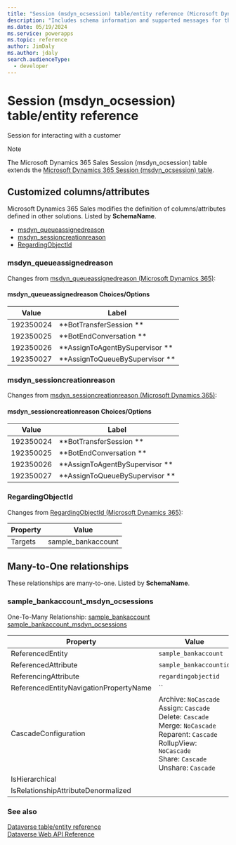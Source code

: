```yaml
---
title: "Session (msdyn_ocsession) table/entity reference (Microsoft Dynamics 365 Sales) | Microsoft Docs"
description: "Includes schema information and supported messages for the Session (msdyn_ocsession) table/entity with Microsoft Dynamics 365 Sales."
ms.date: 05/19/2024
ms.service: powerapps
ms.topic: reference
author: JimDaly
ms.author: jdaly
search.audienceType: 
  - developer
---
```


# Session (msdyn_ocsession) table/entity reference

Session for interacting with a customer

> [!NOTE]
> The Microsoft Dynamics 365 Sales Session (msdyn_ocsession) table extends the [Microsoft Dynamics 365 Session (msdyn_ocsession) table](/dynamics365/developer/reference/dataverse/entities/msdyn_ocsession).



## Customized columns/attributes

Microsoft Dynamics 365 Sales
modifies the definition of columns/attributes defined in other solutions. Listed by **SchemaName**.

- [msdyn_queueassignedreason](#BKMK_msdyn_queueassignedreason)
- [msdyn_sessioncreationreason](#BKMK_msdyn_sessioncreationreason)
- [RegardingObjectId](#BKMK_RegardingObjectId)

### <a name="BKMK_msdyn_queueassignedreason"></a> msdyn_queueassignedreason

Changes from [msdyn_queueassignedreason (Microsoft Dynamics 365)](/dynamics365/developer/reference/dataverse/entities/msdyn_ocsession#BKMK_msdyn_queueassignedreason):

#### msdyn_queueassignedreason Choices/Options

|Value|Label|
|---|---|
|192350024|**BotTransferSession **|
|192350025|**BotEndConversation **|
|192350026|**AssignToAgentBySupervisor  **|
|192350027|**AssignToQueueBySupervisor  **|

### <a name="BKMK_msdyn_sessioncreationreason"></a> msdyn_sessioncreationreason

Changes from [msdyn_sessioncreationreason (Microsoft Dynamics 365)](/dynamics365/developer/reference/dataverse/entities/msdyn_ocsession#BKMK_msdyn_sessioncreationreason):

#### msdyn_sessioncreationreason Choices/Options

|Value|Label|
|---|---|
|192350024|**BotTransferSession **|
|192350025|**BotEndConversation **|
|192350026|**AssignToAgentBySupervisor  **|
|192350027|**AssignToQueueBySupervisor  **|

### <a name="BKMK_RegardingObjectId"></a> RegardingObjectId

Changes from [RegardingObjectId (Microsoft Dynamics 365)](/dynamics365/developer/reference/dataverse/entities/msdyn_ocsession#BKMK_RegardingObjectId):

|Property|Value|
|---|---|
|Targets|sample_bankaccount|


## Many-to-One relationships

These relationships are many-to-one. Listed by **SchemaName**.

### <a name="BKMK_sample_bankaccount_msdyn_ocsessions"></a> sample_bankaccount_msdyn_ocsessions

One-To-Many Relationship: [sample_bankaccount sample_bankaccount_msdyn_ocsessions](sample_bankaccount.md#BKMK_sample_bankaccount_msdyn_ocsessions)

|Property|Value|
|--------|-----|
|ReferencedEntity|`sample_bankaccount`|
|ReferencedAttribute|`sample_bankaccountid`|
|ReferencingAttribute|`regardingobjectid`|
|ReferencedEntityNavigationPropertyName|``|
|CascadeConfiguration|Archive: `NoCascade`<br />Assign: `Cascade`<br />Delete: `Cascade`<br />Merge: `NoCascade`<br />Reparent: `Cascade`<br />RollupView: `NoCascade`<br />Share: `Cascade`<br />Unshare: `Cascade`|
|IsHierarchical||
|IsRelationshipAttributeDenormalized||



### See also

[Dataverse table/entity reference](../about-entity-reference.md)  
[Dataverse Web API Reference](/power-apps/developer/data-platform/webapi/reference/about)   

